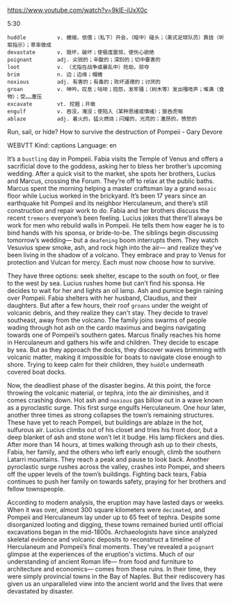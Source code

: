 https://www.youtube.com/watch?v=9klE-iUxX0c 

5:30

```
huddle          v. 蜷缩，依偎；（私下）开会，（暗中）碰头；（美式足球队员）靠拢（听取指示）；草率做成    
devastate       v. 毁坏，破坏；使极度震惊，使伤心欲绝
poignant        adj. 尖锐的；辛酸的；深刻的；切中要害的
loot            v. （尤指在战争或暴乱中）抢劫，掠夺
brim            n. 边；边缘；帽檐  
noxious         adj. 有害的；有毒的；败坏道德的；讨厌的
groan           v. 呻吟，叹息；咕哝；抱怨，发牢骚；（树木等）发出嘎吱声；堆满（食物）；受……重压        
excavate        vt. 挖掘；开凿
engulf          v. 吞没，淹没；使陷入（某种思绪或情绪）；狼吞虎咽
ablaze          adj. 着火的，猛火燃烧；闪耀的，光亮的；激昂的，愤怒的  
```

Run, sail, or hide? How to survive the destruction of Pompeii - Gary Devore 

WEBVTT Kind: captions Language: en 

It’s a `bustling` day in Pompeii. Fabia visits the Temple of Venus and offers a sacrificial dove to the goddess, asking her to bless her brother’s upcoming wedding. After a quick visit to the market, she spots her brothers, Lucius and Marcus, crossing the Forum. They’re off to relax at the public baths. Marcus spent the morning helping a master craftsman lay a grand `mosaic` floor while Lucius worked in the brickyard. It’s been 17 years since an earthquake hit Pompeii and its neighbor Herculaneum, and there’s still construction and repair work to do. Fabia and her brothers discuss the recent `tremors` everyone’s been feeling. Lucius jokes that there’ll always be work for men who rebuild walls in Pompeii. He tells them how eager he is to bind hands with his sponsa, or bride-to-be. The siblings begin discussing tomorrow’s wedding— but a `deafening` boom interrupts them. They watch Vesuvius spew smoke, ash, and rock high into the air— and realize they've been living in the shadow of a volcano. They embrace and pray to Venus for protection and Vulcan for mercy. Each must now choose how to survive. 

They have three options: seek shelter, escape to the south on foot, or flee to the west by sea. Lucius rushes home but can’t find his sponsa. He decides to wait for her and lights an oil lamp. Ash and pumice begin raining over Pompeii. Fabia shelters with her husband, Claudius, and their daughters. But after a few hours, their roof `groans` under the weight of volcanic debris, and they realize they can't stay. They decide to travel southeast, away from the volcano. The family joins swarms of people wading through hot ash on the cardo maximus and begins navigating towards one of Pompeii’s southern gates. Marcus finally reaches his home in Herculaneum and gathers his wife and children. They decide to escape by sea. But as they approach the docks, they discover waves brimming with volcanic matter, making it impossible for boats to navigate close enough to shore. Trying to keep calm for their children, they `huddle` underneath covered boat docks. 

Now, the deadliest phase of the disaster begins. At this point, the force throwing the volcanic material, or tephra, into the air diminishes, and it comes crashing down. Hot ash and `noxious` gas billow out in a wave known as a pyroclastic surge. This first surge engulfs Herculaneum. One hour later, another three times as strong collapses the town’s remaining structures. These have yet to reach Pompeii, but buildings are ablaze in the hot, sulfurous air. Lucius climbs out of his closet and tries his front door, but a deep blanket of ash and stone won’t let it budge. His lamp flickers and dies. After more than 14 hours, at times walking through ash up to their chests, Fabia, her family, and the others who left early enough, climb the southern Latarri mountains. They reach a peak and pause to look back. Another pyroclastic surge rushes across the valley, crashes into Pompei, and sheers off the upper levels of the town’s buildings. Fighting back tears, Fabia continues to push her family on towards safety, praying for her brothers and fellow townspeople. 

According to modern analysis, the eruption may have lasted days or weeks. When it was over, almost 300 square kilometers were `decimated`, and Pompeii and Herculaneum lay under up to 65 feet of tephra. Despite some disorganized looting and digging, these towns remained buried until official excavations began in the mid-1800s. Archaeologists have since analyzed skeletal evidence and volcanic deposits to reconstruct a timeline of Herculaneum and Pompeii’s final moments. They've revealed a `poignant` glimpse at the experiences of the eruption's victims. Much of our understanding of ancient Roman life— from food and furniture to architecture and economics— comes from these ruins. In their time, they were simply provincial towns in the Bay of Naples. But their rediscovery has given us an unparalleled view into the ancient world and the lives that were devastated by disaster. 